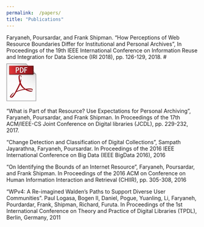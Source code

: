 ```yaml
---
permalink:  /papers/
title: "Publications"
---
```

Faryaneh, Poursardar, and Frank Shipman. “How Perceptions of Web Resource Boundaries Differ for Institutional and Personal Archives”, In Proceedings of the 19th IEEE International Conference on Information Reuse and Integration for Data Science (IRI 2018), pp. 126-129, 2018.
#![PDF](pdf.jfif)

“What is Part of that Resource? Use Expectations for Personal Archiving”, Faryaneh, Poursardar, and Frank Shipman. In Proceedings of the 17th ACM/IEEE-CS Joint Conference on Digital libraries (JCDL), pp. 229-232, 2017.

“Change Detection and Classification of Digital  Collections”, Sampath Jayarathna, Faryaneh, Poursardar. In Proceedings of the 2016 IEEE International Conference on Big Data (IEEE BigData 2016), 2016

“On  Identifying  the  Bounds of  an  Internet Resource”, Faryaneh, Poursardar, and  Frank  Shipman. In Proceedings of the 2016 ACM on Conference on Human Information Interaction and Retrieval (CHIIR), pp. 305-308, 2016

“WPv4: A Re-imagined Walden’s Paths to Support Diverse User Communities”. Paul Logasa, Bogen II, Daniel, Pogue, Yuanling, Li, Faryaneh, Pourdardar, Frank, Shipman, Richard, Furuta. In Proceedings of the 1st International Conference on Theory and Practice of Digital Libraries (TPDL), Berlin, Germany, 2011